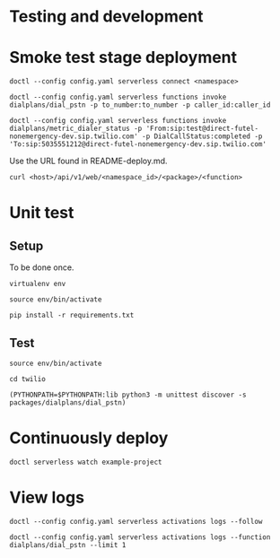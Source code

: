 # Testing and development

# Smoke test stage deployment

    doctl --config config.yaml serverless connect <namespace>

    doctl --config config.yaml serverless functions invoke dialplans/dial_pstn -p to_number:to_number -p caller_id:caller_id
    
    doctl --config config.yaml serverless functions invoke dialplans/metric_dialer_status -p 'From:sip:test@direct-futel-nonemergency-dev.sip.twilio.com' -p DialCallStatus:completed -p 'To:sip:5035551212@direct-futel-nonemergency-dev.sip.twilio.com'

Use the URL found in README-deploy.md.

    curl <host>/api/v1/web/<namespace_id>/<package>/<function>

# Unit test

## Setup

To be done once.

    virtualenv env
    
    source env/bin/activate
    
    pip install -r requirements.txt
        
## Test

    source env/bin/activate
    
    cd twilio
    
    (PYTHONPATH=$PYTHONPATH:lib python3 -m unittest discover -s packages/dialplans/dial_pstn)
    
# Continuously deploy

    doctl serverless watch example-project

# View logs

    doctl --config config.yaml serverless activations logs --follow

    doctl --config config.yaml serverless activations logs --function dialplans/dial_pstn --limit 1

